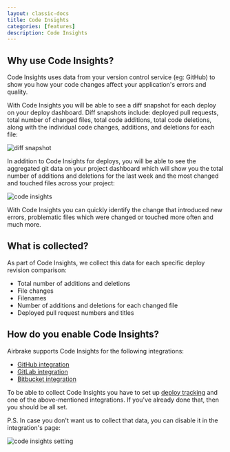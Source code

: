 ```yaml
---
layout: classic-docs
title: Code Insights
categories: [features]
description: Code Insights
---
```


## Why use Code Insights?

Code Insights uses data from your version control service (eg: GitHub) to show
you how your code changes affect your application's errors and quality.

With Code Insights you will be able to see a diff snapshot for each deploy on
your deploy dashboard. Diff snapshots include: deployed pull requests, total
number of changed files, total code additions, total code deletions, along with
the individual code changes, additions, and deletions for each file:

![diff snapshot](/docs/assets/img/docs/features/diff_snapshot.png)

In addition to Code Insights for deploys, you will be able to see the aggregated
git data on your project dashboard which will show you the total number of
additions and deletions for the last week and the most changed and touched files
across your project:

![code insights](/docs/assets/img/docs/features/code_insights_project_dash.png)

With Code Insights you can quickly identify the change that introduced new
errors, problematic files which were changed or touched more often and much more.

## What is collected?

As part of Code Insights, we collect this data for each specific deploy
revision comparison:
- Total number of additions and deletions
- File changes
- Filenames
- Number of additions and deletions for each changed file
- Deployed pull request numbers and titles

## How do you enable Code Insights?

Airbrake supports Code Insights for the following integrations:

* [GitHub integration](/docs/integrations/github)
* [GitLab integration](/docs/integrations/gitlab)
* [Bitbucket integration](/docs/integrations/bitbucket)

To be able to collect Code Insights you have to set up [deploy tracking](
/docs/features/deploy-tracking) and one of the above-mentioned integrations. If
you've already done that, then you should be all set.

P.S. In case you don't want us to collect that data, you can disable it in the
integration's page:

![code insights setting](/docs/assets/img/docs/features/code_insights_collection_setting.png)
